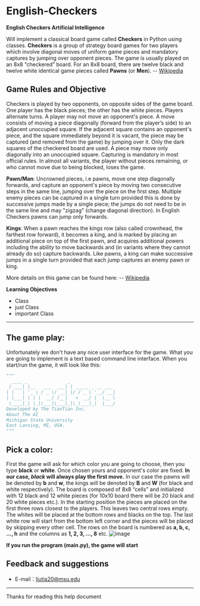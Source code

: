 # English-Checkers
**English Checkers Artificial Intelligence**

Will implement a classical board game called **Checkers** in Python using classes. **Checkers** is a group of strategy board games for two players which involve diagonal moves of uniform game pieces and mandatory captures by jumping over opponent pieces. The game is usually played on an 8x8 “checkered” board. For an 8x8 board, there are twelve black and twelve white identical game pieces called **Pawns** (or **Men**). -- [Wikipedia](https://en.wikipedia.org/wiki/Draughts)

## Game Rules and Objective

Checkers is played by two opponents, on opposite sides of the game board. One player has the black pieces; the other has the white pieces. Players alternate turns. A player may not move an opponent's piece. A move consists of moving a piece diagonally (forward from the player’s side) to an adjacent unoccupied square. If the adjacent square contains an opponent's piece, and the square immediately beyond it is vacant, the piece may be captured (and removed from the game) by jumping over it. Only the dark squares of the checkered board are used. A piece may move only diagonally into an unoccupied square. Capturing is mandatory in most official rules. In almost all variants, the player without pieces remaining, or who cannot move due to being blocked, loses the game.

**Pawn/Man**: Uncrowned pieces, i.e pawns, move one step diagonally forwards, and capture an opponent's piece by moving two consecutive steps in the same line, jumping over the piece on the first step. Multiple enemy pieces can be captured in a single turn provided this is done by successive jumps made by a single piece; the jumps do not need to be in the same line and may "zigzag" (change diagonal direction). In English Checkers pawns can jump only forwards.

**Kings**: When a pawn reaches the kings row (also called crownhead, the farthest row forward), it becomes a king, and is marked by placing an additional piece on top of the first pawn, and acquires additional powers including the ability to move backwards and (in variants where they cannot already do so) capture backwards. Like pawns, a king can make successive jumps in a single turn provided that each jump captures an enemy pawn or king.

More details on this game can be found here: -- [Wikipedia](https://en.wikipedia.org/wiki/Draughts)

**Learning Objectives**
- Class
- just Class
- important Class

-------------------

## The game play:
Unfortunately we don't have any nice user interface for the game. What you are going to implement is a text based command line interface. When you start/run the game, it will look like this:
```python
"""
  ____ _               _                     
 / ___| |__   ___  ___| | _____ _ __ ___    
| |   | '_ \ / _ \/ __| |/ / _ \ '__/ __|    
| |___| | | |  __/ (__|   <  __/ |  \__ \    
 \____|_| |_|\___|\___|_|\_\___|_|  |___/    
Developed by The TianTian Inc.
About The AI
Michigan State University
East Lansing, MI, USA.
"""
```

## Pick a color:
First the game will ask for which color you are going to choose, then you type **black** or **white**. Once chosen yours and opponent's color are fixed. **In our case, *black* will always play the first move.** In our case the pawns will be denoted by **b** and **w**, the kings will be denoted by **B** and **W** (for black and white respectively). The board is composed of 8x8 “cells” and initialized with 12 black and 12 white pieces (for 10x10 board there will be 20 black and 20 white pieces etc.). In the starting position the pieces are placed on the first three rows closest to the players. This leaves two central rows empty. The whites will be placed at the bottom rows and blacks on the top. The last white row will start from the bottom left corner and the pieces will be placed by skipping every other cell. The rows on the board is numbered as **a, b, c, ..., h** and the columns as **1, 2, 3, ..., 8** etc.
![image](https://github.com/liutiantian233/English-Checkers/blob/master/Figure0.png)

**If you run the program (main.py), the game will start**

## Feedback and suggestions
- E-mail：<liutia20@msu.edu>

---------
Thanks for reading this help document
